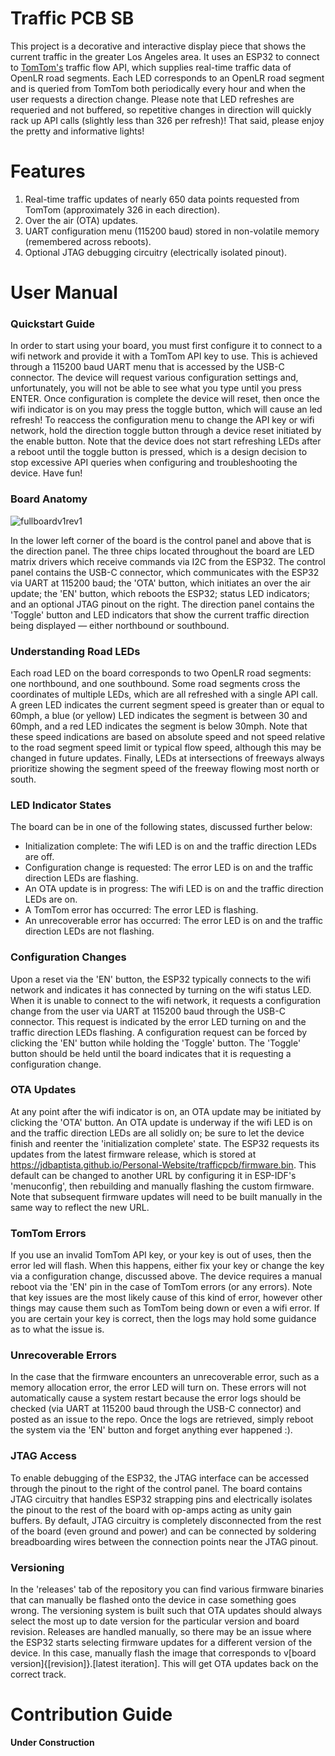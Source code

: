 # Traffic PCB SB
This project is a decorative and interactive display piece that shows the current traffic in the greater Los Angeles area. It uses an ESP32 to connect to [TomTom's](https://www.tomtom.com/) traffic flow API, which supplies real-time traffic data of OpenLR road segments. Each LED corresponds to an OpenLR road segment and is queried from TomTom both periodically every hour and when the user requests a direction change. Please note that LED refreshes are requeried and not buffered, so repetitive changes in direction will quickly rack up API calls (slightly less than 326 per refresh)! That said, please enjoy the pretty and informative lights!

# Features
1. Real-time traffic updates of nearly 650 data points requested from TomTom (approximately 326 in each direction).
3. Over the air (OTA) updates.
4. UART configuration menu (115200 baud) stored in non-volatile memory (remembered across reboots).
5. Optional JTAG debugging circuitry (electrically isolated pinout).

# User Manual
### Quickstart Guide
In order to start using your board, you must first configure it to connect to a wifi network and provide it with a TomTom API key to use. This is achieved through a 115200 baud UART menu that is accessed by the USB-C connector. The device will request various configuration settings and, unfortunately, you will not be able to see what you type until you press ENTER. Once configuration is complete the device will reset, then once the wifi indicator is on you may press the toggle button, which will cause an led refresh! To reaccess the configuration menu to change the API key or wifi network, hold the direction toggle button through a device reset initiated by the enable button. Note that the device does not start refreshing LEDs after a reboot until the toggle button is pressed, which is a design decision to stop excessive API queries when configuring and troubleshooting the device. Have fun!

### Board Anatomy
![fullboardv1rev1](https://github.com/user-attachments/assets/be1016b3-02a1-47e9-b4da-ed9a18e2df38)

In the lower left corner of the board is the control panel and above that is the direction panel. The three chips located throughout the board are LED matrix drivers which receive commands via I2C from the ESP32. The control panel contains the USB-C connector, which communicates with the ESP32 via UART at 115200 baud; the 'OTA' button, which initiates an over the air update; the 'EN' button, which reboots the ESP32; status LED indicators; and an optional JTAG pinout on the right. The direction panel contains the 'Toggle' button and LED indicators that show the current traffic direction being displayed — either northbound or southbound.

### Understanding Road LEDs
Each road LED on the board corresponds to two OpenLR road segments: one northbound, and one southbound. Some road segments cross the coordinates of multiple LEDs, which are all refreshed with a single API call. A green LED indicates the current segment speed is greater than or equal to 60mph, a blue (or yellow) LED indicates the segment is between 30 and 60mph, and a red LED indicates the segment is below 30mph. Note that these speed indications are based on absolute speed and not speed relative to the road segment speed limit or typical flow speed, although this may be changed in future updates. Finally, LEDs at intersections of freeways always prioritize showing the segment speed of the freeway flowing most north or south.

### LED Indicator States
The board can be in one of the following states, discussed further below:
- Initialization complete: The wifi LED is on and the traffic direction LEDs are off.
- Configuration change is requested: The error LED is on and the traffic direction LEDs are flashing.
- An OTA update is in progress: The wifi LED is on and the traffic direction LEDs are on.
- A TomTom error has occurred: The error LED is flashing.
- An unrecoverable error has occurred: The error LED is on and the traffic direction LEDs are not flashing.

### Configuration Changes
Upon a reset via the 'EN' button, the ESP32 typically connects to the wifi network and indicates it has connected by turning on the wifi status LED. When it is unable to connect to the wifi network, it requests a configuration change from the user via UART at 115200 baud through the USB-C connector. This request is indicated by the error LED turning on and the traffic direction LEDs flashing. A configuration request can be forced by clicking the 'EN' button while holding the 'Toggle' button. The 'Toggle' button should be held until the board indicates that it is requesting a configuration change.

### OTA Updates
At any point after the wifi indicator is on, an OTA update may be initiated by clicking the 'OTA' button. An OTA update is underway if the wifi LED is on and the traffic direction LEDs are all solidly on; be sure to let the device finish and reenter the 'initialization complete' state. The ESP32 requests its updates from the latest firmware release, which is stored at https://jdbaptista.github.io/Personal-Website/trafficpcb/firmware.bin. This default can be changed to another URL by configuring it in ESP-IDF's 'menuconfig', then rebuilding and manually flashing the custom firmware. Note that subsequent firmware updates will need to be built manually in the same way to reflect the new URL.

### TomTom Errors
If you use an invalid TomTom API key, or your key is out of uses, then the error led will flash. When this happens, either fix your key or change the key via a configuration change, discussed above. The device requires a manual reboot via the 'EN' pin in the case of TomTom errors (or any errors). Note that key issues are the most likely cause of this kind of error, however other things may cause them such as TomTom being down or even a wifi error. If you are certain your key is correct, then the logs may hold some guidance as to what the issue is.

### Unrecoverable Errors
In the case that the firmware encounters an unrecoverable error, such as a memory allocation error, the error LED will turn on. These errors will not automatically cause a system restart because the error logs should be checked (via UART at 115200 baud through the USB-C connector) and posted as an issue to the repo. Once the logs are retrieved, simply reboot the system via the 'EN' button and forget anything ever happened :).

### JTAG Access
To enable debugging of the ESP32, the JTAG interface can be accessed through the pinout to the right of the control panel. The board contains JTAG circuitry that handles ESP32 strapping pins and electrically isolates the pinout to the rest of the board with op-amps acting as unity gain buffers. By default, JTAG circuitry is completely disconnected from the rest of the board (even ground and power) and can be connected by soldering breadboarding wires between the connection points near the JTAG pinout.

### Versioning
In the 'releases' tab of the repository you can find various firmware binaries that can manually be flashed onto the device in case something goes wrong. The versioning system is built such that OTA updates should always select the most up to date version for the particular version and board revision. Releases are handled manually, so there may be an issue where the ESP32 starts selecting firmware updates for a different version of the device. In this case, manually flash the image that corresponds to v[board version]{[revision]}.[latest iteration]. This will get OTA updates back on the correct track.

# Contribution Guide
**Under Construction**
